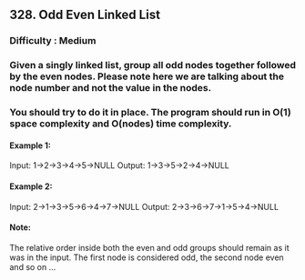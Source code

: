 ## 328. Odd Even Linked List
### Difficulty : Medium


### Given a singly linked list, group all odd nodes together followed by the even nodes. Please note here we are talking about the node number and not the value in the nodes.

### You should try to do it in place. The program should run in O(1) space complexity and O(nodes) time complexity.

#### Example 1:

Input: 1->2->3->4->5->NULL
Output: 1->3->5->2->4->NULL

#### Example 2:

Input: 2->1->3->5->6->4->7->NULL
Output: 2->3->6->7->1->5->4->NULL

#### Note:

The relative order inside both the even and odd groups should remain as it was in the input.
The first node is considered odd, the second node even and so on ...